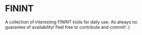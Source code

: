 # FININT
A collection of interesting FININT tools for daily use. As always no guarantee of availability! Feel free to contribute and commit! :)
